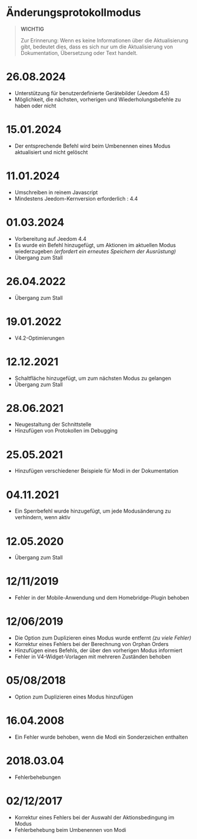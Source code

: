 # Änderungsprotokollmodus

>**WICHTIG**
>
>Zur Erinnerung: Wenn es keine Informationen über die Aktualisierung gibt, bedeutet dies, dass es sich nur um die Aktualisierung von Dokumentation, Übersetzung oder Text handelt.

# 26.08.2024

- Unterstützung für benutzerdefinierte Gerätebilder (Jeedom 4.5)
- Möglichkeit, die nächsten, vorherigen und Wiederholungsbefehle zu haben oder nicht

# 15.01.2024

- Der entsprechende Befehl wird beim Umbenennen eines Modus aktualisiert und nicht gelöscht

# 11.01.2024

- Umschreiben in reinem Javascript
- Mindestens Jeedom-Kernversion erforderlich : 4.4

# 01.03.2024

- Vorbereitung auf Jeedom 4.4
- Es wurde ein Befehl hinzugefügt, um Aktionen im aktuellen Modus wiederzugeben *(erfordert ein erneutes Speichern der Ausrüstung)*
- Übergang zum Stall

# 26.04.2022

- Übergang zum Stall

# 19.01.2022

- V4.2-Optimierungen

# 12.12.2021

- Schaltfläche hinzugefügt, um zum nächsten Modus zu gelangen
- Übergang zum Stall

# 28.06.2021

- Neugestaltung der Schnittstelle
- Hinzufügen von Protokollen im Debugging

# 25.05.2021

- Hinzufügen verschiedener Beispiele für Modi in der Dokumentation

# 04.11.2021

- Ein Sperrbefehl wurde hinzugefügt, um jede Modusänderung zu verhindern, wenn aktiv

# 12.05.2020

- Übergang zum Stall

# 12/11/2019

- Fehler in der Mobile-Anwendung und dem Homebridge-Plugin behoben

# 12/06/2019

- Die Option zum Duplizieren eines Modus wurde entfernt *(zu viele Fehler)*
- Korrektur eines Fehlers bei der Berechnung von Orphan Orders
- Hinzufügen eines Befehls, der über den vorherigen Modus informiert
- Fehler in V4-Widget-Vorlagen mit mehreren Zuständen behoben

# 05/08/2018

- Option zum Duplizieren eines Modus hinzufügen

# 16.04.2008

- Ein Fehler wurde behoben, wenn die Modi ein Sonderzeichen enthalten

# 2018.03.04

- Fehlerbehebungen

# 02/12/2017

- Korrektur eines Fehlers bei der Auswahl der Aktionsbedingung im Modus
- Fehlerbehebung beim Umbenennen von Modi
